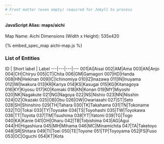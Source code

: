 ```yaml
---
# Front matter (even empty) required for Jekyll to process
---
```


#### JavaScript Alias: maps/aichi

Map Name: Aichi
Dimensions (Width x Height): 535x420



{% embed_spec_map aichi-map.js %}

### List of Entities

ID | Short label | Label
---|---|---|---
001|AI|Aisai
002|AM|Ama
003|AN|Anjo
004|CH|Chiryu
005|CT|Chita
006|GM|Gamagori
007|HD|Handa
008|HN|Hekinan
009|IC|Ichinomiya
010|IZ|Inazawa
011|IN|Inuyama
012|IW|Iwakura
013|KR|Kariya
014|KS|Kasugai
015|KG|Kitanagoya
016|KY|Kiyosu
017|KO|Komaki
018|KN|Konan
019|MY|Miyoshi
020|NK|Nagakute
021|NG|Nagoya
022|NS|Nishio
023|NN|Nisshin
024|OZ|Okazaki
025|OB|Obu
026|OW|Owariasahi
027|ST|Seto
028|SH|Shinshiro
029|TH|Tahara
030|TK|Takahama
031|TN|Tokoname
032|TO|Tokai
033|TY|Toyoake
034|TS|Toyohashi
035|TW|Toyokawa
036|TT|Toyota
037|TM|Tsushima
038|YT|Yatomi
039|TG|Togo
040|KA|Kanie
041|OH|Oharu
042|TB|Tobishima
043|AG|Agui
044|HI|Higashiura
045|MH|Mihama
046|MC|Minamichita
047|TA|Taketoyo
048|SR|Shitara
049|TI|Toei
050|TE|Toyone
051|TP|Toyoyama
052|FS|Fuso
053|OC|Oguchi
054|KT|Kota